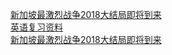   
[新加坡最激烈战争2018大结局即将到来](http://www.dianyue.me/archives/448/mm99ik8k7bq9ufuw/)  
[英语复习资料](http://www.dianyue.me/archives/699/f6lw1arla6p388kd/)  
[新加坡最激烈战争2018大结局即将到来](http://www.dianyue.me/archives/437/7vv6gzj0zm7bomt0/)